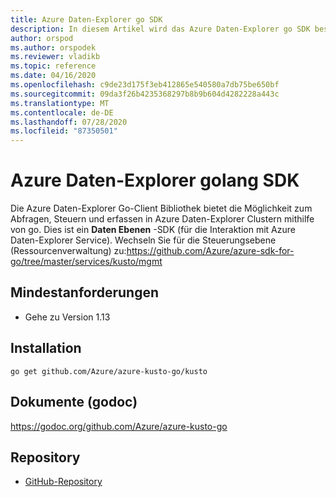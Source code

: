 ```yaml
---
title: Azure Daten-Explorer go SDK
description: In diesem Artikel wird das Azure Daten-Explorer go SDK beschrieben.
author: orspod
ms.author: orspodek
ms.reviewer: vladikb
ms.topic: reference
ms.date: 04/16/2020
ms.openlocfilehash: c9de23d175f3eb412865e540580a7db75be650bf
ms.sourcegitcommit: 09da3f26b4235368297b8b9b604d4282228a443c
ms.translationtype: MT
ms.contentlocale: de-DE
ms.lasthandoff: 07/28/2020
ms.locfileid: "87350501"
---
```

# <a name="azure-data-explorer-golang-sdk"></a>Azure Daten-Explorer golang SDK

Die Azure Daten-Explorer Go-Client Bibliothek bietet die Möglichkeit zum Abfragen, Steuern und erfassen in Azure Daten-Explorer Clustern mithilfe von go. Dies ist ein **Daten Ebenen** -SDK (für die Interaktion mit Azure Daten-Explorer Service). Wechseln Sie für die Steuerungsebene (Ressourcenverwaltung) zu:https://github.com/Azure/azure-sdk-for-go/tree/master/services/kusto/mgmt 

## <a name="minimum-requirements"></a>Mindestanforderungen
* Gehe zu Version 1.13

## <a name="installation"></a>Installation
`go get github.com/Azure/azure-kusto-go/kusto`

## <a name="docs-godoc"></a>Dokumente (godoc)
https://godoc.org/github.com/Azure/azure-kusto-go

## <a name="repo"></a>Repository
* [GitHub-Repository](https://github.com/Azure/azure-kusto-go)
